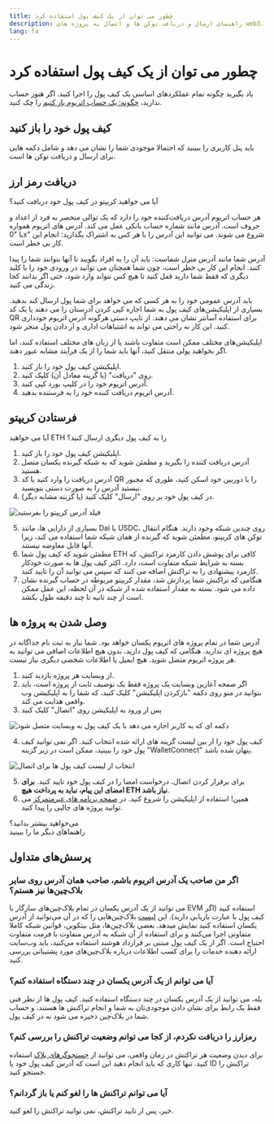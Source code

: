 ```yaml
---
title: چطور می توان از یک کیف پول استفاده کرد
description: راهنمای ارسال و دریافت توکن ها و اتصال به پروژه های web3.
lang: fa
---
```


# چطور می توان از یک کیف پول استفاده کرد

یاد بگیرید چگونه تمام عملکردهای اساسی یک کیف پول را اجرا کنید. اگر هنوز حساب ندارید، [ چگونه: یک حساب اتریوم باز کنیم](/guides/how-to-create-an-ethereum-account/) را چک کنید.

## کیف پول خود را باز کنید

باید پنل کاربری را ببینید که احتمالا موجودی شما را نشان می دهد و شامل دکمه هایی برای ارسال و دریافت توکن ها است.

## دریافت رمز ارز

آیا می خواهید کریپتو در کیف پول خود دریافت کنید؟

هر حساب اتریوم آدرس دریافت‌کننده خود را دارد که یک توالی منحصر به فرد از اعداد و حروف است. آدرس مانند شماره حساب بانکی عمل می کند. آدرس های اتریوم همواره با "0x" شروع می شوند. می توانید این آدرس را با هر کس به اشتراک بگذارید: انجام این کار بی خطر است.

آدرس شما مانند آدرس منرل شماست: باید آن را به افراد بگویید تا آنها بتوانند شما را پیدا کنند. انجام این کار بی خطر است، چون شما همچنان می توانید در ورودی خود را با کلید دیگری که فقط شما دارید قفل کنید تا هیچ کس نتواند وارد شود، حتی اگر بدانند کجا زندگی می کنید.

باید آدرس عمومی خود را به هر کسی که می خواهد برای شما پول ارسال کند بدهید. بسیاری از اپلیکیشن‌های کیف پول به شما اجازه کپی کردن آدرستان را می دهند یا یک کد QR برای استفاده آسانتر نشان می دهند. از تایپ دستی هرگونه آدرس اتریوم خودداری کنید. این کار به راحتی می تواند به اشتباهات اداری و از دادن پول منجر شود.

اپلیکیشن‌های مختلف ممکن است متفاوت باشند یا از زبان های مختلف استفاده کنند، اما اگر بخواهید پولی منتقل کنید، آنها باید شما را از یک فرآیند مشابه عبور دهند.

1. اپلیکیشن کیف پول خود را باز کنید.
2. روی "دریافت" (یا گزینه معادل آن) کلیک کنید.
3. آدرس اتریوم خود را در کلیپ بورد کپی کنید.
4. آدرس اتریوم دریافت کننده خود را به فرستنده بدهید.

## فرستادن کریپتو

آیا می خواهید ETH را به کیف پول دیگری ارسال کنید؟

1. اپلیکیشن کیف پول خود را باز کنید.
2. آدرس دریافت کننده را بگیرید و مطمئن شوید که به شبکه گیرنده یکسان متصل هستید.
3. آدرس دریافت را وارد کنید یا کد QR را با دوربین خود اسکن کنید، طوری که مجبور نیستید آدرس را به صورت دستی بنویسید.
4. در کیف پول خود بر روی "ارسال" کلیک کنید (یا گزینه مشابه دیگر).

![فیلد آدرس کریپتو را بفرستید](./send.png)
<br/>

5. بسیاری از دارایی ها، مانند Dai یا USDC، روی چندین شبکه‌ وجود دارند. هنگام انتقال توکن های کریپتو، مطمئن شوید که گیرنده از همان شبکه شما استفاده می کند، زیرا آنها قابل معاوضه نیستند.
6. مطمئن شوید که کیف پول شما ETH کافی برای پوشش دادن کارمزد تراکنش، که بسته به شرایط شبکه متفاوت است، دارد. اکثر کیف پول ها به صورت خودکار کارمزد پیشنهادی را به تراکنش اضافه می کنند که سپس می توانید آن را تایید کنید.
7. هنگامی که تراکنش شما پردازش شد، مقدار کریپتو مربوطه در حساب گیرنده نشان داده می شود. بسته به مقدار استفاده شده از شبکه در آن لحظه، این عمل ممکن است از چند ثانیه تا چند دقیقه طول بکشد.

## وصل شدن به پروژه ها

آدرس شما در تمام پروژه های اتریوم یکسان خواهد بود. شما نیاز به ثبت نام جداگانه در هیچ پروژه ای ندارید. هنگامی که کیف پول دارید، بدون هیچ اطلاعات اضافی می توانید به هر پروژه اتریوم متصل شوید. هیچ ایمیل یا اطلاعات شخصی دیگری نیاز نیست.

1. از وبسایت هر پروژه بازدید کنید.
2. اگر صفحه آعازین وبسایت یک پروژه فقط یک توصیف ثابت از پروژه است، باید بتوانید در منو روی دکمه "بازکردن اپلیکیشن" کلیک کنید، که شما را به اپلیکیشن وب واقعی هدایت می کند.
3. پس از ورود به اپلیکیشن روی "اتصال" کلیک کنید

![دکمه ای که به کاربر اجازه می دهد با یک کیف پول به وبسایت متصل شود](./connect1.png)

4. کیف پول خود را از بین لیست گزینه های ارائه شده انتخاب کنید. اگر نمی توانید کیف پول خود را ببینید، ممکن است در زیر گزینه "WalletConnect" پنهان شده باشد.

![انتخاب از لیست کیف پول ها برای اتصال](./connect2.png)

5. برای برقرار کردن اتصال، درخواست امضا را در کیف پول خود تایید کنید. **برای امضای این پیام، نباید به پرداخت هیچ ETH نیاز باشد**.
6. همین! استفاده از اپلیکیشن را شروع کنید. در [صفحه برنامه های غیرمتمرکز](/dapps/#explore) می توانید پروژه های جالبی را پیدا کنید. <br />

<InfoBanner shouldSpaceBetween emoji=":eyes:">
  <div>می‌خواهید بیشتر بدانید؟</div>
  <ButtonLink to="/guides/">
    راهنماهای دیگر ما را ببینید
  </ButtonLink>
</InfoBanner>

## پرسش‌های متداول

### اگر من صاحب یک آدرس اتریوم باشم، صاحب همان آدرس روی سایر بلاک‌چین‌ها نیز هستم؟

می توانید از یک آدرس یکسان در تمام بلاک‌چین‌های سازگار با EVM استفاده کنید (اگر کیف پول با عبارت بازیابی دارید). این [لیست](https://chainlist.org/) بلاک‌چین‌هایی را که در آن می‌توانید از آدرس یکسان استفاده کنید نمایش میدهد. بعضی بلاک‌چین‌ها، مثل بیتکوین، قوانین شبکه کاملا متفاوتی اجرا می‌کنند و برای استفاده از آن شبکه به آدرس متفاوت با فرمت متفاوت احتیاج است. اگر از یک کیف پول مبتنی بر قرارداد هوشند استفاده می‌کنید، باید وب‌سایت ارائه دهنده خدمات را برای کسب اطلاعات درباره بلاک‌چین‌های مورد پشتیبانی بررسی کنید.

### آیا می توانم از یک آدرس یکسان در چند دستگاه استفاده کنم؟

بله، می توانید از یک آدرس یکسان در چند دستگاه استفاده کنید. کیف پول ها از نظر فنی فقط یک رابط برای نشان دادن موجودی‌تان به شما و انجام تراکنش ها هستند، و حساب شما در بلاک‌چین ذخیره می شود نه در کیف پول.

### رمزارز را دریافت نکردم، از کجا می توانم وضعیت تراکنش را بررسی کنم؟

برای دیدن وضعیت هر تراکنش در زمان واقعی، می توانید از [جستجوگر‌های بلاک](/developers/docs/data-and-analytics/block-explorers/) استفاده کنید. تنها کاری که باید انجام دهید این است که آدرس کیف پول خود یا ID تراکنش را جستجو کنید.

### آیا می توانم تراکنش ها را لغو کنم یا باز گردانم؟

خیر، پس ار تایید تراکنش، نمی توانید تراکنش را لغو کنید.
